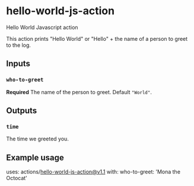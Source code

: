 # hello-world-js-action
Hello World Javascript action

This action prints "Hello World" or "Hello" + the name of a person to greet to the log.

## Inputs

### `who-to-greet`

**Required** The name of the person to greet. Default `"World"`.

## Outputs

### `time`

The time we greeted you.

## Example usage

uses: actions/hello-world-js-action@v1.1
with:
  who-to-greet: 'Mona the Octocat'